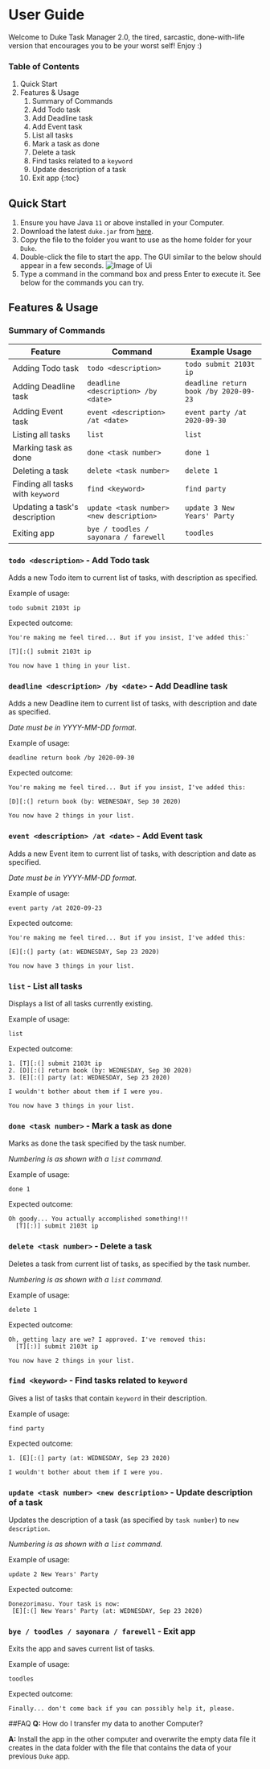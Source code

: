 # User Guide

Welcome to Duke Task Manager 2.0, the tired, sarcastic, done-with-life version 
that encourages you to be your worst self! Enjoy :)

### Table of Contents
1. Quick Start
2. Features & Usage
    1. Summary of Commands
    2. Add Todo task
    3. Add Deadline task
    4. Add Event task
    5. List all tasks
    6. Mark a task as done
    7. Delete a task
    8. Find tasks related to a `keyword`
    9. Update description of a task
    10. Exit app
{:toc}

## Quick Start
1. Ensure you have Java `11` or above installed in your Computer.
2. Download the latest `duke.jar` from [here](https://github.com/porkeypine/ip/releases/tag/A-Release).
3. Copy the file to the folder you want to use as the home folder for your `Duke`.
4. Double-click the file to start the app. The GUI similar to the below should appear in a few seconds. 
![Image of Ui](StartUi.PNG)
5. Type a command in the command box and press Enter to execute it.
   See below for the commands you can try.

## Features & Usage
### Summary of Commands

|Feature | Command | Example Usage |
|--------|---------|---------------|
|Adding Todo task|`todo <description>`|`todo submit 2103t ip`|
|Adding Deadline task|`deadline <description> /by <date>`|`deadline return book /by 2020-09-23`|
|Adding Event task|`event <description> /at <date>`|`event party /at 2020-09-30`|
|Listing all tasks|`list`|`list`|
|Marking task as done|`done <task number>`|`done 1`|
|Deleting a task|`delete <task number>`|`delete 1`|
|Finding all tasks with `keyword`|`find <keyword>`|`find party`|
|Updating a task's description|`update <task number> <new description>`|`update 3 New Years' Party`|
|Exiting app|`bye / toodles / sayonara / farewell`|`toodles`|

### `todo <description>` - Add Todo task

Adds a new Todo item to current list of tasks, with description as specified.

Example of usage: 

`todo submit 2103t ip`

Expected outcome:

```
You're making me feel tired... But if you insist, I've added this:`

[T][:(] submit 2103t ip

You now have 1 thing in your list.
```

### `deadline <description> /by <date>` - Add Deadline task

Adds a new Deadline item to current list of tasks, with description and date as specified.

*Date must be in YYYY-MM-DD format.*

Example of usage: 

`deadline return book /by 2020-09-30`

Expected outcome:

```
You're making me feel tired... But if you insist, I've added this:

[D][:(] return book (by: WEDNESDAY, Sep 30 2020)

You now have 2 things in your list.
```

### `event <description> /at <date>` - Add Event task

Adds a new Event item to current list of tasks, with description and date as specified.

*Date must be in YYYY-MM-DD format.*

Example of usage: 

`event party /at 2020-09-23`

Expected outcome:

```
You're making me feel tired... But if you insist, I've added this:

[E][:(] party (at: WEDNESDAY, Sep 23 2020)

You now have 3 things in your list.
```
### `list` - List all tasks

Displays a list of all tasks currently existing.

Example of usage: 

`list`

Expected outcome:

```
1. [T][:(] submit 2103t ip
2. [D][:(] return book (by: WEDNESDAY, Sep 30 2020)
3. [E][:(] party (at: WEDNESDAY, Sep 23 2020)

I wouldn't bother about them if I were you.

You now have 3 things in your list.
```
### `done <task number>` - Mark a task as done

Marks as done the task specified by the task number.

*Numbering is as shown with a `list` command.*

Example of usage: 

`done 1`

Expected outcome:

```
Oh goody... You actually accomplished something!!!
  [T][:)] submit 2103t ip
```

### `delete <task number>` - Delete a task

Deletes a task from current list of tasks, as specified by the task number.

*Numbering is as shown with a `list` command.*

Example of usage: 

`delete 1`

Expected outcome:

```
Oh, getting lazy are we? I approved. I've removed this:
  [T][:)] submit 2103t ip

You now have 2 things in your list.
```
### `find <keyword>` - Find tasks related to `keyword`

Gives a list of tasks that contain `keyword` in their description.

Example of usage: 

`find party`

Expected outcome:

```
1. [E][:(] party (at: WEDNESDAY, Sep 23 2020)

I wouldn't bother about them if I were you.
```
### `update <task number> <new description>` - Update description of a task

Updates the description of a task (as specified by `task number`) to `new description`.

*Numbering is as shown with a `list` command.*

Example of usage: 

`update 2 New Years' Party`

Expected outcome:

```
Donezorimasu. Your task is now:
 [E][:(] New Years' Party (at: WEDNESDAY, Sep 23 2020)
```
### `bye / toodles / sayonara / farewell` - Exit app

Exits the app and saves current list of tasks.

Example of usage: 

`toodles`

Expected outcome:

```
Finally... don't come back if you can possibly help it, please.
```
##FAQ
**Q:** How do I transfer my data to another Computer?

**A:** Install the app in the other computer and overwrite the empty data file it creates in 
the data folder with the file that contains the data of your previous `Duke` app.
